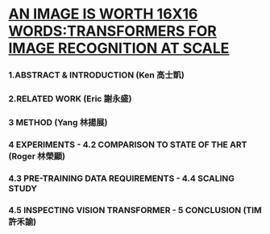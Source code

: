 # [AN IMAGE IS WORTH 16X16 WORDS:TRANSFORMERS FOR IMAGE RECOGNITION AT SCALE](https://arxiv.org/pdf/2010.11929.pdf)

### 1.ABSTRACT & INTRODUCTION (Ken 高士凱)

### 2.RELATED WORK (Eric 謝永盛)

### 3 METHOD (Yang 林揚展)

### 4 EXPERIMENTS - 4.2 COMPARISON TO STATE OF THE ART (Roger 林榮顯)

### 4.3 PRE-TRAINING DATA REQUIREMENTS - 4.4 SCALING STUDY

### 4.5 INSPECTING VISION TRANSFORMER - 5 CONCLUSION (TIM 許禾諭)
